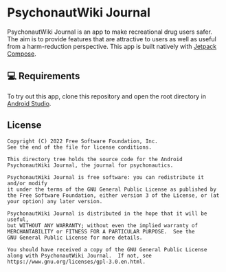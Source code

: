 # PsychonautWiki Journal

PsychonautWiki Journal is an app to make recreational drug users safer. The aim is to provide features that are attractive to users as well as useful from a harm-reduction perspective.
This app is built natively with [Jetpack Compose](https://developer.android.com/jetpack/compose).

💻 Requirements
------------
To try out this app, clone this repository and open the root directory in [Android Studio](https://developer.android.com/studio).

## License
```
Copyright (C) 2022 Free Software Foundation, Inc.
See the end of the file for license conditions.

This directory tree holds the source code for the Android PsychonautWiki Journal, the journal for psychonautics.

PsychonautWiki Journal is free software: you can redistribute it and/or modify
it under the terms of the GNU General Public License as published by
the Free Software Foundation, either version 3 of the License, or (at
your option) any later version.

PsychonautWiki Journal is distributed in the hope that it will be useful,
but WITHOUT ANY WARRANTY; without even the implied warranty of
MERCHANTABILITY or FITNESS FOR A PARTICULAR PURPOSE.  See the
GNU General Public License for more details.

You should have received a copy of the GNU General Public License
along with PsychonautWiki Journal.  If not, see https://www.gnu.org/licenses/gpl-3.0.en.html.
```